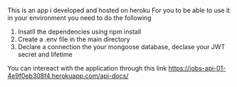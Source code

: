 This is an app i developed and hosted on heroku
For you to be able to use it in your environment you need to do the following
1. Insatll the dependencies using npm install
2. Create a .env file in the main directory
3. Declare a connection the your mongoose database, declase your JWT secret and lifetime

You can intereact with the application through this link  https://jobs-api-01-4e9f0eb308f4.herokuapp.com/api-docs/



